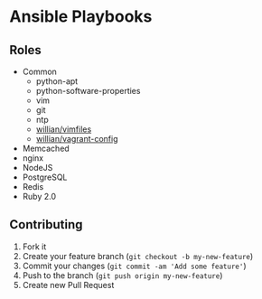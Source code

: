 # Ansible Playbooks


## Roles

* Common
	* python-apt
	* python-software-properties
	* vim
	* git
	* ntp
	* [willian/vimfiles](http://github.com/willian/vimfiles)
	* [willian/vagrant-config](http://github.com/willian/vagrant-config)
* Memcached
* nginx
* NodeJS
* PostgreSQL
* Redis
* Ruby 2.0

## Contributing
1. Fork it
2. Create your feature branch (`git checkout -b my-new-feature`)
3. Commit your changes (`git commit -am 'Add some feature'`)
4. Push to the branch (`git push origin my-new-feature`)
5. Create new Pull Request